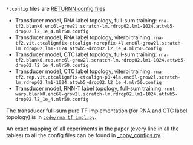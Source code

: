 `*.config` files are [RETURNN config files](https://github.com/rwth-i6/returnn).

* Transducer model, RNA label topology, full-sum training: `rna-tf2.blank0.enc6l-grow2l.scratch-lm.rdrop02.lm1-1024.attwb5-drop02.l2_1e_4.mlr50.config`    
* Transducer model, RNA label topology, viterbi training: `rna-tf2.vit.ctcalignfix-ctcalign-norepfix-4l.enc6l-grow2l.scratch-lm.rdrop02.lm1-1024.attwb5-drop02.l2_1e_4.mlr50.config`
* Transducer model, CTC label topology, full-sum training: `rna-tf2.blank0.rep.enc6l-grow2l.scratch-lm.rdrop02.lm1-1024.attwb5-drop02.l2_1e_4.mlr50.config`
* Transducer model, CTC label topology, viterbi training: `rna-tf2.rep.vit.ctcalignfix-ctcalign-p0-4la.enc6l-grow2l.scratch-lm.rdrop02.lm1-1024.attwb5-drop02.l2_1e_4.mlr50.config`
* Transducer model, RNN-T label topology, full-sum training: `rnnt-warp.blank0.enc6l-grow2l.scratch-lm.rdrop02.lm1-1024.attwb5-drop02.l2_1e_4.mlr50.config`

The transducer full-sum pure TF implementation (for RNA and CTC label topology) is in [`code/rna_tf_impl.py`](code/rna_tf_impl.py).

An exact mapping of all experiments in the paper (every line in all the tables) to all the config files
can be found in [_copy_configs.py](_copy_configs.py).
